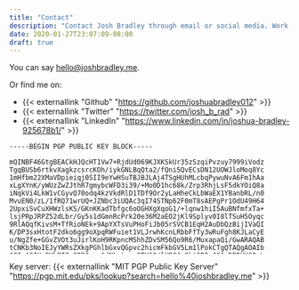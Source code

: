 ```yaml
---
title: "Contact"
description: "Contact Josh Bradley through email or social media. Work with me on websites and marketing."
date: 2020-01-27T23:07:09-08:00
draft: true
---
```


You can say <a href="mailto:hello@joshbradley.me">hello@joshbradley.me</a>.

Or find me on:
* {{< externallink "Github" "https://github.com/joshuabradley012" >}}
* {{< externallink "Twitter" "https://twitter.com/josh_b_rad" >}}
* {{< externallink "LinkedIn" "https://www.linkedin.com/in/joshua-bradley-925678b1/" >}}

<pre style="max-height: 200px;">
<code>-----BEGIN PGP PUBLIC KEY BLOCK-----

mQINBF46GtgBEACkHJQcHT1Vw7+RjdUd069KJXKSkUr35zSzqiPvzuy7999iVodz
TgqBUSb6rtkvXagkzcsrcKOh/iykGNLBqQta2/fQni5QvECsDN12UOWJloMoq8Yc
1mHfbm22XMaVDpieiqj0SII9eYwHSuTBJBJLAj4TSgHUhMLcbqPywuNvA6Fm1hAa
xLgXYnK/yWUzZwZJthR7gmybcWFD3i39/+Mo0D1hc68k/Zrp3RhjLsF5dkYOiQ8a
iNqkVi4LkW1vCGyvQ70odq4kzVkdRlD1TDf9Or2yLaHheCkLbWaEX1YBanbRL/n0
MvuEN0/zL/1fRQ71wrUQ+JZNbc3iUQAc3qI74STNp62F0mT8sAEPgPr1OdU49H64
2UpxiSvCuXHWzlsKS/GKnKKadTbfgc6oOGHXgXqoG1/+lqnw1hiI5AuBNfmfxTa+
lsjPRpJRPZ52dLbr/Gy5s1dGmnRcPrk20e36M2aEO2jKl9Splyv0I8lTSuH5Oyqc
9RlAQqfKivsM+TfRioNEk+9ApYXTsVuPHoFiJb05rSVCB1EqH2AuDbQzBijIVaQI
K/DP3sxHtotF2dko6gg9oXpqRWFuiet1VLJrwhKcnLRbbFfTy3wRuFgh8KJLaCyE
u/NgZfe+GGvZVOt3uJirlKoH9RKpncMShhZDvSM56Qo9R6/MuxapaQi/GwARAQAB
tCNKb3NoIEJyYWRsZXkgPGhlbGxvQGpvc2hicmFkbGV5Lm1lPokCTgQTAQgAOAIb
AQIeAQIXgBYhBI7u0DBCree6dNketm+z0TX6Q/lUBQJeOht8BQsJCAcDBRUKCQgL
BRYCAwEAAAoJEG+z0TX6Q/lUaLIQAI7B/k7tmICMCFsxM0XXPtIRPfhrLGI1f51i
XTxPY1stg/tfch2jl13Pesa9HqFUwtlwhx9pEaofawoleKQO7bVo15IqDb+H6YOz
nhURnj/Que32EzDSqgI9j99gVFC8z2oGMIzlvyOb62p5Ab9zXjQghhmDj29Kk/YY
K/uKb/+RBdFxLGJl3Qbw9johsLEKwGwerit/02Vq6lCTF0olHG0u21Bcmvv8gaQZ
yyGzG+PKUUqZuSNtKdARFNPLyHoM49D2azBbTR4/NFeKrBmhaH9JOoYG94HqBFfZ
Oirjemp/IEeeeiJLqjL2FN7yRfmVyMVUzR03HurZ7vXcLEoeSnmjfXcmEromkjAQ
J844WQHWymwZSwT3VRr3rh0mcjVF8mrh8aGW0zQhpzejFqXRFFENxZLF39X0zPxz
uONkk1xARuCT6peAf/LCxn7ZC6qloIqDmpoEjthl3GKv4my1BmnDJDknFx00rApJ
DIkO6NmZhUm/vetZHwzqMAsv1lrooHRngsJw76MH8DYiqjO2CkUZNWtIJdNpTr5K
S6fL07BcQHw8vpxyp5L6ceXtZfSS98CiKKQmpIQEF4LGRQgwK0bpGwZIJcgXyCBg
qe+XwSkuB5AFzcoTZvYQOkoyR+dj5sYm3DCs5ol3PUOfbA/CqizYp4NTIByWcXUJ
sfRGU3FCuQINBF46G+gBEAC251f+72y0aDgpkpddWXuRbgcklqqsvtovOo6Yx8KB
1vyGHfbHzNGFbbev4J8bzoHuCFnoE684Ky8xZGvyWlsU6wVKtgy1CgdExE3CQ+R8
VY/gk4YPf8nKcOtLDfwuG+swLthoocZjtCNJXiCbmBSqR/EQarAcmIjD+QAxNnZy
q9V74QTuK1kYYkZC/rL6tREyDDFsoAXNMN0ltmzHET+OpJClQZQ7NCZeoADIy5O6
AZmhpsT9Ah2wgke0uA78Ik1HQ7TPFuN6FJnROL5f2RT0LPtnOi2XNv7V/XCFjQNJ
e//CV/1AiFMSm8YAZJyObQwk/T4WXs4PK0A7Qi47kW8wpZU+6ttGUuWGjH46YVXN
3/OoLQXC8yv31pg8XIjDQGeOts/niT+Y3Qwi8vj27/g9Vh3eWP7weSQhMxnPUgRn
wVQ+lNQ+IO8y9urjtz0FUgHP3IzMX37WXLSaKUW6nf/uT+tVJELymIdyZFjX6ms0
o21290Ps4GUZPNGfJx/Dkjpq+Fk0cg3Lz9t1vI0WywpfDA3J4cb1/vnRibJtmHBV
m8mt6wxLJ7aDG7Ah9jrMe5ir54mGXPBn0ylq54MXVRJQEaVw/OXreIe3pvWLoXxb
PTnMEaTi7KYooWBpBQvIYWbKg/OJf7SRa3sSTe/ml83taTI4nfGwEWHV91wuFUqu
DwARAQABiQRsBBgBCAAgFiEEju7QMEKt57p02R62b7PRNfpD+VQFAl46G+gCGw4C
QAkQb7PRNfpD+VTBdCAEGQEIAB0WIQTTNnvG+IJRwP+cVAqxqBUJojt5rwUCXjob
6AAKCRCxqBUJojt5r6FID/9NrSN/ghrXQ4GEqfFxRLmx6K6OlL66Bz5AuNNr7tHo
6wK91HA7RUyEWTJhEfK1Rhhx6Ga/r1h5nv9MPsCrPeLlXRbSI5kNrXrYowjG0oiu
5ILkodkDe1MYA4VRSUQYLGuK3iedVJH1eN0II+euCGX9SrtpgmONK2UytgO1pOsi
MC7aIMHY673GzJE1ae4KpiYriGwYqzeThqg9fK2KnNwB2OXnwNxY8kknCLD+Rerw
oEead2vUQx9xy9afJXp9L/74p8ASurmP4mLILORgei+S3XUljIILnIuhdJ6WCHbt
A7dtfjd8Y+o6GvLgwfd7KaPolfDrO1wheWp8P7d5BPzpjSpHPhPUMwHA4FJO0mTX
kWlX2w6rD/n116RUhiZ8FK5s3w8taWzFsyVkObXCaIoJSiA9nVvLlv5K9mWFM3R5
Fv0TA4/FSCbCI5NG9l+aCmR8nOTMNoTHSgvIALJsJx9+Dle9Q8qyJrcoLIQetTWa
pXGADpVIrTqC/Hdp9N+M+6gW1NG40WkIsrdN8s31ROcZpH6H9yjGhfof/qvKf89g
Ys6p/qNgf/gkWua0v3XnP3hOFftx2M/swLE9nKLSPemjSpCCES/7GOXJTx6EFkvA
TAobVsCNSHErU+6ixFQKtTdyTAv2MhVteLPTPVXlYwXjxHuoRoAVIdtfS+Tu/9TO
yHPXD/0fve1N1svg/Od1/1zWpBU0B+vHqEdsu+H5AjdpRO2bNFK+OnMGNCAkvZ3L
tedNF6WHzzfi5dpadS6UWZ9eYfHEk+DvihpHsagoaI6F8+I276dUI4st/esXkWkc
F33BSpLmmuLGb0oY0TzXaG10cnAQ7ZoLwGJ7frhj2/vyeSOpkII+MAczGblyfZ5N
xDKFlFe1McEZoXPXyIZBmv25ns4Lnvo7BDg/5MFtdLxb0KVjsJIairP6V/7GcXwn
FURLXscdsPJJ+qs2biPVKCblzM9OrpWYUw/3IgdUuHiuQnSyEAzQSbfTEAgPpOIb
U5Ja4YM9HSH63WnZTYLqu8KZqEl1WS++zTM4B/9TmWpzJpRFxncgA5iuZ9pYxk9X
VOQLThDE9m/WeUEKQXr4ttw5zfhhmCpcFcX9lkz+X4AAvTy1Pj4nW9XRAsceOFhD
/BqI67PiMliG1eNfLaBdnV8T+0ZlJ99VhHjfGwCiYc3vE1rbZCOPOiBcAf5yy9wC
tpmcGohs+9o8TQrqfcRJvYGmN1VHZN0K6Io+Cl9SKFLF9q7iqTPhtXJujUaXiHYp
GzR0/jS1kCaLgP4sXD1sOgxcF5+mMUx8KOwgar7psSMYUNkY+ulO5cBVljLm1umj
b2rH71v6cOF1aSqbwU2yzuFX0cLU2yM7zuMpvqmLlogiVUvB2w==
=LI/T
-----END PGP PUBLIC KEY BLOCK-----</code>
</pre>

Key server: {{< externallink "MIT PGP Public Key Server" "https://pgp.mit.edu/pks/lookup?search=hello%40joshbradley.me" >}}
